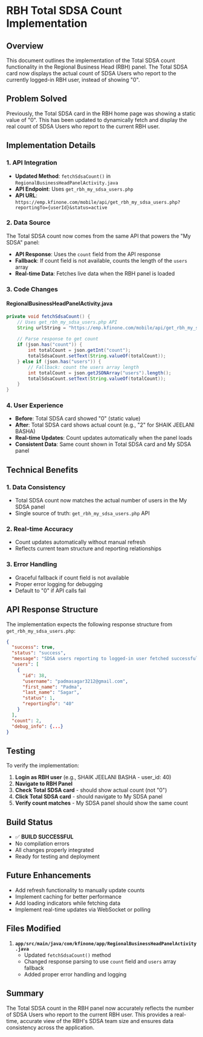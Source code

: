 # RBH Total SDSA Count Implementation

## Overview
This document outlines the implementation of the Total SDSA count functionality in the Regional Business Head (RBH) panel. The Total SDSA card now displays the actual count of SDSA Users who report to the currently logged-in RBH user, instead of showing "0".

## Problem Solved
Previously, the Total SDSA card in the RBH home page was showing a static value of "0". This has been updated to dynamically fetch and display the real count of SDSA Users who report to the current RBH user.

## Implementation Details

### 1. API Integration
- **Updated Method**: `fetchSdsaCount()` in `RegionalBusinessHeadPanelActivity.java`
- **API Endpoint**: Uses `get_rbh_my_sdsa_users.php`
- **API URL**: `https://emp.kfinone.com/mobile/api/get_rbh_my_sdsa_users.php?reportingTo={userId}&status=active`

### 2. Data Source
The Total SDSA count now comes from the same API that powers the "My SDSA" panel:
- **API Response**: Uses the `count` field from the API response
- **Fallback**: If count field is not available, counts the length of the `users` array
- **Real-time Data**: Fetches live data when the RBH panel is loaded

### 3. Code Changes

#### RegionalBusinessHeadPanelActivity.java
```java
private void fetchSdsaCount() {
    // Uses get_rbh_my_sdsa_users.php API
    String urlString = "https://emp.kfinone.com/mobile/api/get_rbh_my_sdsa_users.php?reportingTo=" + userId + "&status=active";
    
    // Parse response to get count
    if (json.has("count")) {
        int totalCount = json.getInt("count");
        totalSdsaCount.setText(String.valueOf(totalCount));
    } else if (json.has("users")) {
        // Fallback: count the users array length
        int totalCount = json.getJSONArray("users").length();
        totalSdsaCount.setText(String.valueOf(totalCount));
    }
}
```

### 4. User Experience
- **Before**: Total SDSA card showed "0" (static value)
- **After**: Total SDSA card shows actual count (e.g., "2" for SHAIK JEELANI BASHA)
- **Real-time Updates**: Count updates automatically when the panel loads
- **Consistent Data**: Same count shown in Total SDSA card and My SDSA panel

## Technical Benefits

### 1. Data Consistency
- Total SDSA count now matches the actual number of users in the My SDSA panel
- Single source of truth: `get_rbh_my_sdsa_users.php` API

### 2. Real-time Accuracy
- Count updates automatically without manual refresh
- Reflects current team structure and reporting relationships

### 3. Error Handling
- Graceful fallback if count field is not available
- Proper error logging for debugging
- Default to "0" if API calls fail

## API Response Structure
The implementation expects the following response structure from `get_rbh_my_sdsa_users.php`:

```json
{
  "success": true,
  "status": "success",
  "message": "SDSA users reporting to logged-in user fetched successfully from tbl_sdsa_users",
  "users": [
    {
      "id": 38,
      "username": "padmasagar3212@gmail.com",
      "first_name": "Padma",
      "last_name": "Sagar",
      "status": 1,
      "reportingTo": "40"
    }
  ],
  "count": 2,
  "debug_info": {...}
}
```

## Testing
To verify the implementation:

1. **Login as RBH user** (e.g., SHAIK JEELANI BASHA - user_id: 40)
2. **Navigate to RBH Panel**
3. **Check Total SDSA card** - should show actual count (not "0")
4. **Click Total SDSA card** - should navigate to My SDSA panel
5. **Verify count matches** - My SDSA panel should show the same count

## Build Status
- ✅ **BUILD SUCCESSFUL**
- No compilation errors
- All changes properly integrated
- Ready for testing and deployment

## Future Enhancements
- Add refresh functionality to manually update counts
- Implement caching for better performance
- Add loading indicators while fetching data
- Implement real-time updates via WebSocket or polling

## Files Modified
1. **`app/src/main/java/com/kfinone/app/RegionalBusinessHeadPanelActivity.java`**
   - Updated `fetchSdsaCount()` method
   - Changed response parsing to use `count` field and `users` array fallback
   - Added proper error handling and logging

## Summary
The Total SDSA count in the RBH panel now accurately reflects the number of SDSA Users who report to the current RBH user. This provides a real-time, accurate view of the RBH's SDSA team size and ensures data consistency across the application.
